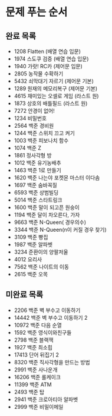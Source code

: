 <h1>문제 푸는 순서</h1>
<h2>완료 목록</h2>

+ 1208 Flatten (배열 연습 입문)
+ 1974 스도쿠 검증 (배열 연습 입문)
+ 1940 가랏! RC카 (제어문 입문)
+ 2805 농작물 수확하기
+ 5432 쇠막대기 자르기 (제어문 기본)
+ 1289 원재의 메모리복구 (제어문 기본)
+ 4615 재미있는 오셀로 게임 (라스트 원)
+ 1873 상호의 배틀필드 (라스트 원)
+ 7272 안경이 없어!
+ 1234 비밀번호
+ 2564 백준 경비원
+ 1244 백준 스위치 끄고 켜기
+ 1003 백준 피보나치 함수
+ 1074 백준 Z
+ 1861 정사각형 방
+ 1012 백준 유기농배추
+ 1463 백준 1로 만들기
+ 1620 백준 나는야 포켓몬 마스터 이다솜
+ 1697 백준 숨바꼭질
+ 6593 백준 상범빌딩
+ 5014 백준 스타트링크
+ 1600 백준 말이 되고픈 원숭이
+ 1194 백준 달이 차오른다, 가자
+ 9663 백준 N-Queen( 경우의수)
+ 3344 백준 N-Queen(n이 커질 경우 찾기)
+ 3109 백준 빵집
+ 1987 백준 알파벳
+ 3234 준환이의 양팔저울
+ 4012 요리사
+ 7562 백준 나이트의 이동
+ 2615 백준 오목

<h2>미완료 목록</h2>


+ 2206 백준 벽 부수고 이동하기
+ 14442 백준 벽 부수고 이동하기 2
+ 10972 백준 다음 순열
+ 1592 백준 영식이와친구들
+ 2798 백준 블랙잭
+ 1927 백준 최소힙
+ 17413 단어 뒤집기 2
+ 8320 백준 직사각형을 만드는 방법
+ 2991 백준 사나운개
+ 16206 백준 롤케이크
+ 11399 백준 ATM
+ 2493 백준 탑
+ 2941 백준 크로아티아 알파벳
+ 2999 백준 비밀이메일





